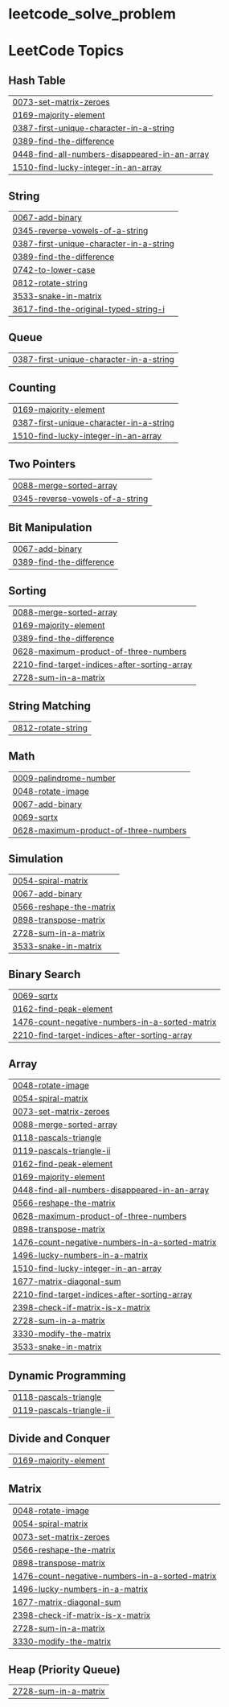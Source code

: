 # leetcode_solve_problem
<!---LeetCode Topics Start-->
# LeetCode Topics
## Hash Table
|  |
| ------- |
| [0073-set-matrix-zeroes](https://github.com/NihadHasan24/leetcode_solve_problem/tree/master/0073-set-matrix-zeroes) |
| [0169-majority-element](https://github.com/NihadHasan24/leetcode_solve_problem/tree/master/0169-majority-element) |
| [0387-first-unique-character-in-a-string](https://github.com/NihadHasan24/leetcode_solve_problem/tree/master/0387-first-unique-character-in-a-string) |
| [0389-find-the-difference](https://github.com/NihadHasan24/leetcode_solve_problem/tree/master/0389-find-the-difference) |
| [0448-find-all-numbers-disappeared-in-an-array](https://github.com/NihadHasan24/leetcode_solve_problem/tree/master/0448-find-all-numbers-disappeared-in-an-array) |
| [1510-find-lucky-integer-in-an-array](https://github.com/NihadHasan24/leetcode_solve_problem/tree/master/1510-find-lucky-integer-in-an-array) |
## String
|  |
| ------- |
| [0067-add-binary](https://github.com/NihadHasan24/leetcode_solve_problem/tree/master/0067-add-binary) |
| [0345-reverse-vowels-of-a-string](https://github.com/NihadHasan24/leetcode_solve_problem/tree/master/0345-reverse-vowels-of-a-string) |
| [0387-first-unique-character-in-a-string](https://github.com/NihadHasan24/leetcode_solve_problem/tree/master/0387-first-unique-character-in-a-string) |
| [0389-find-the-difference](https://github.com/NihadHasan24/leetcode_solve_problem/tree/master/0389-find-the-difference) |
| [0742-to-lower-case](https://github.com/NihadHasan24/leetcode_solve_problem/tree/master/0742-to-lower-case) |
| [0812-rotate-string](https://github.com/NihadHasan24/leetcode_solve_problem/tree/master/0812-rotate-string) |
| [3533-snake-in-matrix](https://github.com/NihadHasan24/leetcode_solve_problem/tree/master/3533-snake-in-matrix) |
| [3617-find-the-original-typed-string-i](https://github.com/NihadHasan24/leetcode_solve_problem/tree/master/3617-find-the-original-typed-string-i) |
## Queue
|  |
| ------- |
| [0387-first-unique-character-in-a-string](https://github.com/NihadHasan24/leetcode_solve_problem/tree/master/0387-first-unique-character-in-a-string) |
## Counting
|  |
| ------- |
| [0169-majority-element](https://github.com/NihadHasan24/leetcode_solve_problem/tree/master/0169-majority-element) |
| [0387-first-unique-character-in-a-string](https://github.com/NihadHasan24/leetcode_solve_problem/tree/master/0387-first-unique-character-in-a-string) |
| [1510-find-lucky-integer-in-an-array](https://github.com/NihadHasan24/leetcode_solve_problem/tree/master/1510-find-lucky-integer-in-an-array) |
## Two Pointers
|  |
| ------- |
| [0088-merge-sorted-array](https://github.com/NihadHasan24/leetcode_solve_problem/tree/master/0088-merge-sorted-array) |
| [0345-reverse-vowels-of-a-string](https://github.com/NihadHasan24/leetcode_solve_problem/tree/master/0345-reverse-vowels-of-a-string) |
## Bit Manipulation
|  |
| ------- |
| [0067-add-binary](https://github.com/NihadHasan24/leetcode_solve_problem/tree/master/0067-add-binary) |
| [0389-find-the-difference](https://github.com/NihadHasan24/leetcode_solve_problem/tree/master/0389-find-the-difference) |
## Sorting
|  |
| ------- |
| [0088-merge-sorted-array](https://github.com/NihadHasan24/leetcode_solve_problem/tree/master/0088-merge-sorted-array) |
| [0169-majority-element](https://github.com/NihadHasan24/leetcode_solve_problem/tree/master/0169-majority-element) |
| [0389-find-the-difference](https://github.com/NihadHasan24/leetcode_solve_problem/tree/master/0389-find-the-difference) |
| [0628-maximum-product-of-three-numbers](https://github.com/NihadHasan24/leetcode_solve_problem/tree/master/0628-maximum-product-of-three-numbers) |
| [2210-find-target-indices-after-sorting-array](https://github.com/NihadHasan24/leetcode_solve_problem/tree/master/2210-find-target-indices-after-sorting-array) |
| [2728-sum-in-a-matrix](https://github.com/NihadHasan24/leetcode_solve_problem/tree/master/2728-sum-in-a-matrix) |
## String Matching
|  |
| ------- |
| [0812-rotate-string](https://github.com/NihadHasan24/leetcode_solve_problem/tree/master/0812-rotate-string) |
## Math
|  |
| ------- |
| [0009-palindrome-number](https://github.com/NihadHasan24/leetcode_solve_problem/tree/master/0009-palindrome-number) |
| [0048-rotate-image](https://github.com/NihadHasan24/leetcode_solve_problem/tree/master/0048-rotate-image) |
| [0067-add-binary](https://github.com/NihadHasan24/leetcode_solve_problem/tree/master/0067-add-binary) |
| [0069-sqrtx](https://github.com/NihadHasan24/leetcode_solve_problem/tree/master/0069-sqrtx) |
| [0628-maximum-product-of-three-numbers](https://github.com/NihadHasan24/leetcode_solve_problem/tree/master/0628-maximum-product-of-three-numbers) |
## Simulation
|  |
| ------- |
| [0054-spiral-matrix](https://github.com/NihadHasan24/leetcode_solve_problem/tree/master/0054-spiral-matrix) |
| [0067-add-binary](https://github.com/NihadHasan24/leetcode_solve_problem/tree/master/0067-add-binary) |
| [0566-reshape-the-matrix](https://github.com/NihadHasan24/leetcode_solve_problem/tree/master/0566-reshape-the-matrix) |
| [0898-transpose-matrix](https://github.com/NihadHasan24/leetcode_solve_problem/tree/master/0898-transpose-matrix) |
| [2728-sum-in-a-matrix](https://github.com/NihadHasan24/leetcode_solve_problem/tree/master/2728-sum-in-a-matrix) |
| [3533-snake-in-matrix](https://github.com/NihadHasan24/leetcode_solve_problem/tree/master/3533-snake-in-matrix) |
## Binary Search
|  |
| ------- |
| [0069-sqrtx](https://github.com/NihadHasan24/leetcode_solve_problem/tree/master/0069-sqrtx) |
| [0162-find-peak-element](https://github.com/NihadHasan24/leetcode_solve_problem/tree/master/0162-find-peak-element) |
| [1476-count-negative-numbers-in-a-sorted-matrix](https://github.com/NihadHasan24/leetcode_solve_problem/tree/master/1476-count-negative-numbers-in-a-sorted-matrix) |
| [2210-find-target-indices-after-sorting-array](https://github.com/NihadHasan24/leetcode_solve_problem/tree/master/2210-find-target-indices-after-sorting-array) |
## Array
|  |
| ------- |
| [0048-rotate-image](https://github.com/NihadHasan24/leetcode_solve_problem/tree/master/0048-rotate-image) |
| [0054-spiral-matrix](https://github.com/NihadHasan24/leetcode_solve_problem/tree/master/0054-spiral-matrix) |
| [0073-set-matrix-zeroes](https://github.com/NihadHasan24/leetcode_solve_problem/tree/master/0073-set-matrix-zeroes) |
| [0088-merge-sorted-array](https://github.com/NihadHasan24/leetcode_solve_problem/tree/master/0088-merge-sorted-array) |
| [0118-pascals-triangle](https://github.com/NihadHasan24/leetcode_solve_problem/tree/master/0118-pascals-triangle) |
| [0119-pascals-triangle-ii](https://github.com/NihadHasan24/leetcode_solve_problem/tree/master/0119-pascals-triangle-ii) |
| [0162-find-peak-element](https://github.com/NihadHasan24/leetcode_solve_problem/tree/master/0162-find-peak-element) |
| [0169-majority-element](https://github.com/NihadHasan24/leetcode_solve_problem/tree/master/0169-majority-element) |
| [0448-find-all-numbers-disappeared-in-an-array](https://github.com/NihadHasan24/leetcode_solve_problem/tree/master/0448-find-all-numbers-disappeared-in-an-array) |
| [0566-reshape-the-matrix](https://github.com/NihadHasan24/leetcode_solve_problem/tree/master/0566-reshape-the-matrix) |
| [0628-maximum-product-of-three-numbers](https://github.com/NihadHasan24/leetcode_solve_problem/tree/master/0628-maximum-product-of-three-numbers) |
| [0898-transpose-matrix](https://github.com/NihadHasan24/leetcode_solve_problem/tree/master/0898-transpose-matrix) |
| [1476-count-negative-numbers-in-a-sorted-matrix](https://github.com/NihadHasan24/leetcode_solve_problem/tree/master/1476-count-negative-numbers-in-a-sorted-matrix) |
| [1496-lucky-numbers-in-a-matrix](https://github.com/NihadHasan24/leetcode_solve_problem/tree/master/1496-lucky-numbers-in-a-matrix) |
| [1510-find-lucky-integer-in-an-array](https://github.com/NihadHasan24/leetcode_solve_problem/tree/master/1510-find-lucky-integer-in-an-array) |
| [1677-matrix-diagonal-sum](https://github.com/NihadHasan24/leetcode_solve_problem/tree/master/1677-matrix-diagonal-sum) |
| [2210-find-target-indices-after-sorting-array](https://github.com/NihadHasan24/leetcode_solve_problem/tree/master/2210-find-target-indices-after-sorting-array) |
| [2398-check-if-matrix-is-x-matrix](https://github.com/NihadHasan24/leetcode_solve_problem/tree/master/2398-check-if-matrix-is-x-matrix) |
| [2728-sum-in-a-matrix](https://github.com/NihadHasan24/leetcode_solve_problem/tree/master/2728-sum-in-a-matrix) |
| [3330-modify-the-matrix](https://github.com/NihadHasan24/leetcode_solve_problem/tree/master/3330-modify-the-matrix) |
| [3533-snake-in-matrix](https://github.com/NihadHasan24/leetcode_solve_problem/tree/master/3533-snake-in-matrix) |
## Dynamic Programming
|  |
| ------- |
| [0118-pascals-triangle](https://github.com/NihadHasan24/leetcode_solve_problem/tree/master/0118-pascals-triangle) |
| [0119-pascals-triangle-ii](https://github.com/NihadHasan24/leetcode_solve_problem/tree/master/0119-pascals-triangle-ii) |
## Divide and Conquer
|  |
| ------- |
| [0169-majority-element](https://github.com/NihadHasan24/leetcode_solve_problem/tree/master/0169-majority-element) |
## Matrix
|  |
| ------- |
| [0048-rotate-image](https://github.com/NihadHasan24/leetcode_solve_problem/tree/master/0048-rotate-image) |
| [0054-spiral-matrix](https://github.com/NihadHasan24/leetcode_solve_problem/tree/master/0054-spiral-matrix) |
| [0073-set-matrix-zeroes](https://github.com/NihadHasan24/leetcode_solve_problem/tree/master/0073-set-matrix-zeroes) |
| [0566-reshape-the-matrix](https://github.com/NihadHasan24/leetcode_solve_problem/tree/master/0566-reshape-the-matrix) |
| [0898-transpose-matrix](https://github.com/NihadHasan24/leetcode_solve_problem/tree/master/0898-transpose-matrix) |
| [1476-count-negative-numbers-in-a-sorted-matrix](https://github.com/NihadHasan24/leetcode_solve_problem/tree/master/1476-count-negative-numbers-in-a-sorted-matrix) |
| [1496-lucky-numbers-in-a-matrix](https://github.com/NihadHasan24/leetcode_solve_problem/tree/master/1496-lucky-numbers-in-a-matrix) |
| [1677-matrix-diagonal-sum](https://github.com/NihadHasan24/leetcode_solve_problem/tree/master/1677-matrix-diagonal-sum) |
| [2398-check-if-matrix-is-x-matrix](https://github.com/NihadHasan24/leetcode_solve_problem/tree/master/2398-check-if-matrix-is-x-matrix) |
| [2728-sum-in-a-matrix](https://github.com/NihadHasan24/leetcode_solve_problem/tree/master/2728-sum-in-a-matrix) |
| [3330-modify-the-matrix](https://github.com/NihadHasan24/leetcode_solve_problem/tree/master/3330-modify-the-matrix) |
## Heap (Priority Queue)
|  |
| ------- |
| [2728-sum-in-a-matrix](https://github.com/NihadHasan24/leetcode_solve_problem/tree/master/2728-sum-in-a-matrix) |
<!---LeetCode Topics End-->